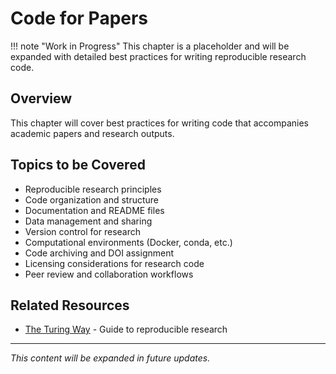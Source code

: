 # Code for Papers

!!! note "Work in Progress"
    This chapter is a placeholder and will be expanded with detailed best practices for writing reproducible research code.

## Overview

This chapter will cover best practices for writing code that accompanies academic papers and research outputs.

## Topics to be Covered

- Reproducible research principles
- Code organization and structure
- Documentation and README files
- Data management and sharing
- Version control for research
- Computational environments (Docker, conda, etc.)
- Code archiving and DOI assignment
- Licensing considerations for research code
- Peer review and collaboration workflows

## Related Resources

- [The Turing Way](https://the-turing-way.netlify.app/) - Guide to reproducible research

---

*This content will be expanded in future updates.*